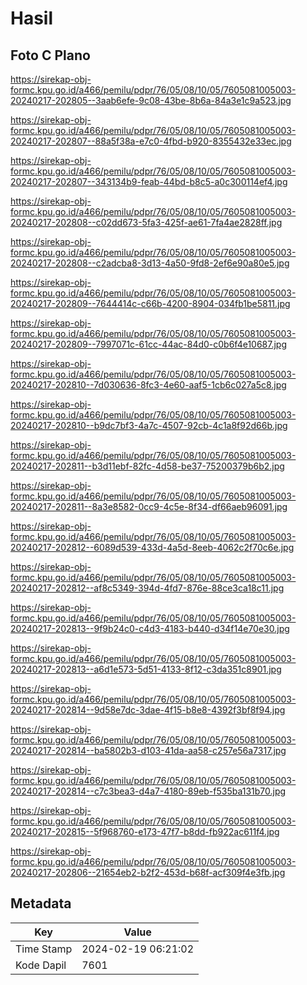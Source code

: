 # Hasil

## Foto C Plano

https://sirekap-obj-formc.kpu.go.id/a466/pemilu/pdpr/76/05/08/10/05/7605081005003-20240217-202805--3aab6efe-9c08-43be-8b6a-84a3e1c9a523.jpg

https://sirekap-obj-formc.kpu.go.id/a466/pemilu/pdpr/76/05/08/10/05/7605081005003-20240217-202807--88a5f38a-e7c0-4fbd-b920-8355432e33ec.jpg

https://sirekap-obj-formc.kpu.go.id/a466/pemilu/pdpr/76/05/08/10/05/7605081005003-20240217-202807--343134b9-feab-44bd-b8c5-a0c300114ef4.jpg

https://sirekap-obj-formc.kpu.go.id/a466/pemilu/pdpr/76/05/08/10/05/7605081005003-20240217-202808--c02dd673-5fa3-425f-ae61-7fa4ae2828ff.jpg

https://sirekap-obj-formc.kpu.go.id/a466/pemilu/pdpr/76/05/08/10/05/7605081005003-20240217-202808--c2adcba8-3d13-4a50-9fd8-2ef6e90a80e5.jpg

https://sirekap-obj-formc.kpu.go.id/a466/pemilu/pdpr/76/05/08/10/05/7605081005003-20240217-202809--7644414c-c66b-4200-8904-034fb1be5811.jpg

https://sirekap-obj-formc.kpu.go.id/a466/pemilu/pdpr/76/05/08/10/05/7605081005003-20240217-202809--7997071c-61cc-44ac-84d0-c0b6f4e10687.jpg

https://sirekap-obj-formc.kpu.go.id/a466/pemilu/pdpr/76/05/08/10/05/7605081005003-20240217-202810--7d030636-8fc3-4e60-aaf5-1cb6c027a5c8.jpg

https://sirekap-obj-formc.kpu.go.id/a466/pemilu/pdpr/76/05/08/10/05/7605081005003-20240217-202810--b9dc7bf3-4a7c-4507-92cb-4c1a8f92d66b.jpg

https://sirekap-obj-formc.kpu.go.id/a466/pemilu/pdpr/76/05/08/10/05/7605081005003-20240217-202811--b3d11ebf-82fc-4d58-be37-75200379b6b2.jpg

https://sirekap-obj-formc.kpu.go.id/a466/pemilu/pdpr/76/05/08/10/05/7605081005003-20240217-202811--8a3e8582-0cc9-4c5e-8f34-df66aeb96091.jpg

https://sirekap-obj-formc.kpu.go.id/a466/pemilu/pdpr/76/05/08/10/05/7605081005003-20240217-202812--6089d539-433d-4a5d-8eeb-4062c2f70c6e.jpg

https://sirekap-obj-formc.kpu.go.id/a466/pemilu/pdpr/76/05/08/10/05/7605081005003-20240217-202812--af8c5349-394d-4fd7-876e-88ce3ca18c11.jpg

https://sirekap-obj-formc.kpu.go.id/a466/pemilu/pdpr/76/05/08/10/05/7605081005003-20240217-202813--9f9b24c0-c4d3-4183-b440-d34f14e70e30.jpg

https://sirekap-obj-formc.kpu.go.id/a466/pemilu/pdpr/76/05/08/10/05/7605081005003-20240217-202813--a6d1e573-5d51-4133-8f12-c3da351c8901.jpg

https://sirekap-obj-formc.kpu.go.id/a466/pemilu/pdpr/76/05/08/10/05/7605081005003-20240217-202814--9d58e7dc-3dae-4f15-b8e8-4392f3bf8f94.jpg

https://sirekap-obj-formc.kpu.go.id/a466/pemilu/pdpr/76/05/08/10/05/7605081005003-20240217-202814--ba5802b3-d103-41da-aa58-c257e56a7317.jpg

https://sirekap-obj-formc.kpu.go.id/a466/pemilu/pdpr/76/05/08/10/05/7605081005003-20240217-202814--c7c3bea3-d4a7-4180-89eb-f535ba131b70.jpg

https://sirekap-obj-formc.kpu.go.id/a466/pemilu/pdpr/76/05/08/10/05/7605081005003-20240217-202815--5f968760-e173-47f7-b8dd-fb922ac611f4.jpg

https://sirekap-obj-formc.kpu.go.id/a466/pemilu/pdpr/76/05/08/10/05/7605081005003-20240217-202806--21654eb2-b2f2-453d-b68f-acf309f4e3fb.jpg


## Metadata

| Key        | Value               |
| ---------- | ------------------- |
| Time Stamp | 2024-02-19 06:21:02 |
| Kode Dapil | 7601                |



